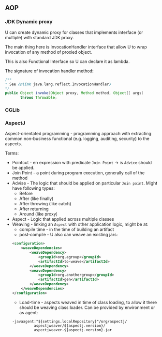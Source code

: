 ## AOP

### JDK Dynamic proxy

U can create dynamic proxy for classes that implements interface (or multiple) with standard JDK proxy.

The main thing here is InvocationHandler interface that allow U to wrap invocation of any method of proxied object.

This is also Functional Interface so U can declare it as lambda.

The signature of invocation handler method: 

```java
/**
* See {@link java.lang.reflect.InvocationHandler}
*/
public Object invoke(Object proxy, Method method, Object[] args)
       throws Throwable;
```

### CGLib



### AspectJ

Aspect-orientated programming - programming approach with extracting common non-business functional (e.g. logging, auditing, security) to the aspects.

Terms:
* Pointcut - en expression with predicate `Join Point` -> is `Advice` should be applied.
* Join Point - a point during program execution, generally call of the method
* Advise - The logic that should be applied on particular `Join point`. Might have following types:
    * Before
    * After (like finally)
    * After throwing (like catch)
    * After returning
    * Around (like proxy)
* Aspect - Logic that applied across multiple classes
* Weaving - linking an `Aspect` with other application logic, might be at: 
    * compile time - in the time of building an artifact
    * post-compile - U also can weave an existing jars: 
    ```xml
    <configuration>
        <weaveDependencies>
            <weaveDependency>  
                <groupId>org.agroup</groupId>
                <artifactId>to-weave</artifactId>
            </weaveDependency>
            <weaveDependency>
                <groupId>org.anothergroup</groupId>
                <artifactId>gen</artifactId>
            </weaveDependency>
        </weaveDependencies>
    </configuration>
    ``` 
    * Load-time - aspects weaved in time of class loading, to allow it there should be weaving class loader. Can be provided by environment or as agent:
    ```
  -javaagent:"${settings.localRepository}"/org/aspectj/
              aspectjweaver/${aspectj.version}/
              aspectjweaver-${aspectj.version}.jar
    ```